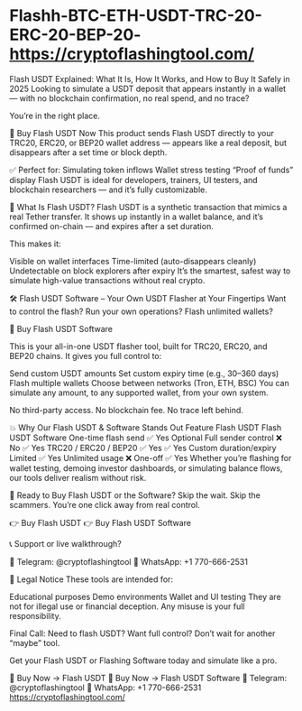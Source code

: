 # Flashh-BTC-ETH-USDT-TRC-20-ERC-20-BEP-20- https://cryptoflashingtool.com/
Flash USDT Explained: What It Is, How It Works, and How to Buy It Safely in 2025
Looking to simulate a USDT deposit that appears instantly in a wallet — with no blockchain confirmation, no real spend, and no trace?

You’re in the right place.

🔗 Buy Flash USDT Now
This product sends Flash USDT directly to your TRC20, ERC20, or BEP20 wallet address — appears like a real deposit, but disappears after a set time or block depth.

✅ Perfect for:
Simulating token inflows
Wallet stress testing
“Proof of funds” display
Flash USDT is ideal for developers, trainers, UI testers, and blockchain researchers — and it’s fully customizable.

🧠 What Is Flash USDT?
Flash USDT is a synthetic transaction that mimics a real Tether transfer. It shows up instantly in a wallet balance, and it’s confirmed on-chain — and expires after a set duration.

This makes it:

Visible on wallet interfaces
Time-limited (auto-disappears cleanly)
Undetectable on block explorers after expiry
It’s the smartest, safest way to simulate high-value transactions without real crypto.

🛠️ Flash USDT Software – Your Own USDT Flasher at Your Fingertips
Want to control the flash?
Run your own operations?
Flash unlimited wallets?

🔗 Buy Flash USDT Software

This is your all-in-one USDT flasher tool, built for TRC20, ERC20, and BEP20 chains. It gives you full control to:

Send custom USDT amounts
Set custom expiry time (e.g., 30–360 days)
Flash multiple wallets
Choose between networks (Tron, ETH, BSC)
You can simulate any amount, to any supported wallet, from your own system.

No third-party access.
No blockchain fee.
No trace left behind.

💥 Why Our Flash USDT & Software Stands Out
Feature	Flash USDT	Flash USDT Software
One-time flash send	✅ Yes	Optional
Full sender control	❌ No	✅ Yes
TRC20 / ERC20 / BEP20	✅ Yes	✅ Yes
Custom duration/expiry	Limited	✅ Yes
Unlimited usage	❌ One-off	✅ Yes
Whether you’re flashing for wallet testing, demoing investor dashboards, or simulating balance flows, our tools deliver realism without risk.

🛒 Ready to Buy Flash USDT or the Software?
Skip the wait. Skip the scammers.
You’re one click away from real control.

👉 Buy Flash USDT
👉 Buy Flash USDT Software

📞 Support or live walkthrough?

💬 Telegram: @cryptoflashingtool
📱 WhatsApp: +1 770-666-2531

🚫 Legal Notice
These tools are intended for:

Educational purposes
Demo environments
Wallet and UI testing
They are not for illegal use or financial deception. Any misuse is your full responsibility.

Final Call:
Need to flash USDT? Want full control?
Don’t wait for another “maybe” tool.

Get your Flash USDT or Flashing Software today and simulate like a pro.

🔗 Buy Now → Flash USDT
🔗 Buy Now → Flash USDT Software
💬 Telegram: @cryptoflashingtool
📱 WhatsApp: +1 770-666-2531
https://cryptoflashingtool.com/
